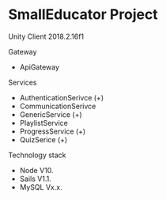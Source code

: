 # SmallEducator Project

Unity Client 2018.2.16f1

Gateway
- ApiGateway

Services
- AuthenticationSerivce (+)
- CommunicationSerivce
- GenericService (+)
- PlaylistService
- ProgressService (+)
- QuizSerice (+)

Technology stack
- Node V10.
- Sails V1.1.
- MySQL Vx.x.
